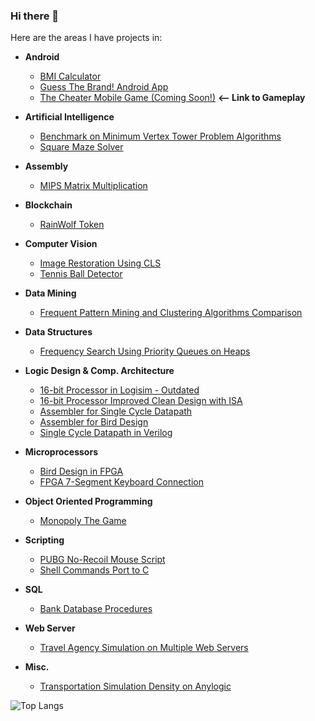 ### Hi there 👋
<!--🔭 I’m currently working on my graduation project **The Cheater Mobile Game**.
-->

Here are the areas I have projects in:
- **Android**
  + [BMI Calculator](https://github.com/kadirhzrc/android-bmi-calculator-app)
  + [Guess The Brand! Android App](https://github.com/kadirhzrc/guess-the-brand-android-game)
  + [The Cheater Mobile Game (Coming Soon!)](https://drive.google.com/file/d/1wGplt4eFulW9FXccZhi0sxSroAn7MEPl/view?usp=sharing) **<-- Link to Gameplay**

- **Artificial Intelligence**
  + [Benchmark on Minimum Vertex Tower Problem Algorithms](https://github.com/kadirhzrc/java-genetic-algorithm-for-minimum-vertex-tower-problem)
  + [Square Maze Solver](https://github.com/kadirhzrc/square-maze-solver-with-walls)
- **Assembly**
  + [MIPS Matrix Multiplication](https://github.com/kadirhzrc/matrix-multiplier-in-MIPS)
- **Blockchain**
  + [RainWolf Token](https://github.com/kadirhzrc/rainwolf-token)
- **Computer Vision**
  + [Image Restoration Using CLS](https://github.com/kadirhzrc/image-restoration-using-cls)
  + [Tennis Ball Detector](https://github.com/kadirhzrc/tennis-ball-detection-opencv)
- **Data Mining**
  + [Frequent Pattern Mining and Clustering Algorithms Comparison](https://github.com/kadirhzrc/frequent-pattern-mining-and-clustering)
- **Data Structures**
  + [Frequency Search Using Priority Queues on Heaps](https://github.com/kadirhzrc/frequency-search-pq-on-heaps)
- **Logic Design & Comp. Architecture**
  + [16-bit Processor in Logisim - Outdated](https://github.com/kadirhzrc/MIPS-16-bit-Processor-in-LogiSim)
  + [16-bit Processor Improved Clean Design with ISA](https://github.com/kadirhzrc/16-bit-processor-super-clean-design)
  + [Assembler for Single Cycle Datapath](https://github.com/kadirhzrc/assembler-single-cycle-datapath)
  + [Assembler for Bird Design](https://github.com/kadirhzrc/bird-design-assembler)
  + [Single Cycle Datapath in Verilog](https://github.com/kadirhzrc/single-cycle-datapath-with-complex-instructions)
- **Microprocessors**
  + [Bird Design in FPGA](https://github.com/kadirhzrc/bird-design-in-fpga)
  + [FPGA 7-Segment Keyboard Connection](https://github.com/kadirhzrc/fpga-7segment-keypad-connection)
- **Object Oriented Programming**
  + [Monopoly The Game](https://github.com/kadirhzrc/Monopoly-The-Game)
- **Scripting**
  + [PUBG No-Recoil Mouse Script](https://github.com/kadirhzrc/pubg-lua-norecoil)
  + [Shell Commands Port to C](https://github.com/kadirhzrc/Shell-Commands-On-C)
- **SQL**
  + [Bank Database Procedures](https://github.com/kadirhzrc/Small-Bank-Database)
- **Web Server**
  + [Travel Agency Simulation on Multiple Web Servers](https://github.com/kadirhzrc/java-travel-agency-web-server-simulation-with-simple-ui)
- **Misc.**
  + [Transportation Simulation Density on Anylogic](https://github.com/kadirhzrc/Transportation-Simulation-On-AnyLogic)


![Top Langs](https://github-readme-stats.vercel.app/api/top-langs/?username=kadirhzrc)


<!--
**kadirhzrc/kadirhzrc** is a ✨ _special_ ✨ repository because its `README.md` (this file) appears on your GitHub profile.

Here are some ideas to get you started:
+ [Classification Algorithm Comparison](https://github.com/kadirhzrc/classification-algorithms-comparison)

- 🌱 I’m currently learning ...
- 👯 I’m looking to collaborate on ...
- 🤔 I’m looking for help with ...
- 💬 Ask me about ...
- 📫 How to reach me: ...
- 😄 Pronouns: ...
- ⚡ Fun fact: ...
-->
